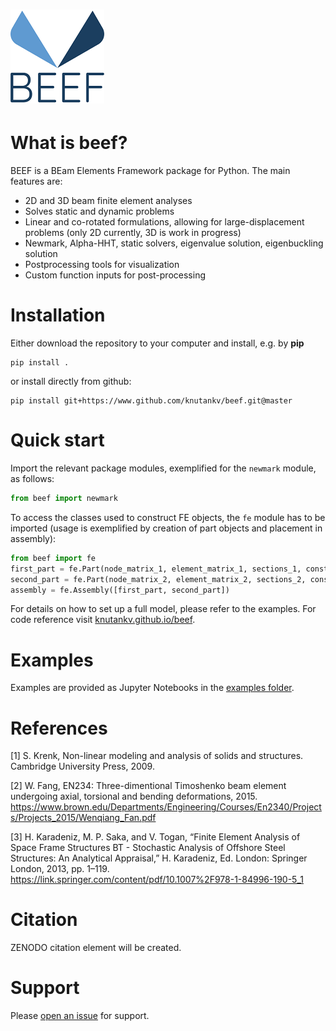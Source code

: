![BEEF logo](https://raw.githubusercontent.com/knutankv/beef/master/beef-logo.png)
=======================

What is beef?
=======================
BEEF is a BEam Elements Framework package for Python. The main features are:

* 2D and 3D beam finite element analyses
* Solves static and dynamic problems
* Linear and co-rotated formulations, allowing for large-displacement problems (only 2D currently, 3D is work in progress)
* Newmark, Alpha-HHT, static solvers, eigenvalue solution, eigenbuckling solution
* Postprocessing tools for visualization
* Custom function inputs for post-processing


Installation 
========================
Either download the repository to your computer and install, e.g. by **pip**

```
pip install .
```

or install directly from github:

```
pip install git+https://www.github.com/knutankv/beef.git@master
```


Quick start
=======================
Import the relevant package modules, exemplified for the `newmark` module, as follows:
    
```python
from beef import newmark
```

To access the classes used to construct FE objects, the `fe` module has to be imported (usage is exemplified by creation of part objects and placement in assembly):

```python
from beef import fe
first_part = fe.Part(node_matrix_1, element_matrix_1, sections_1, constraints=constraints_1)
second_part = fe.Part(node_matrix_2, element_matrix_2, sections_2, constraints=constraints_2)
assembly = fe.Assembly([first_part, second_part])
```    

For details on how to set up a full model, please refer to the examples. For code reference visit [knutankv.github.io/beef](https://knutankv.github.io/beef/).

Examples
=======================
Examples are provided as Jupyter Notebooks in the [examples folder](https://github.com/knutankv/beef/tree/master/examples).

References
=======================
<a id="1">[1]</a> 
S. Krenk, Non-linear modeling and analysis of solids and structures. Cambridge University Press, 2009.

<a id="2">[2]</a>
W. Fang, EN234: Three-dimentional Timoshenko beam element undergoing axial, torsional and bending deformations, 2015. https://www.brown.edu/Departments/Engineering/Courses/En2340/Projects/Projects_2015/Wenqiang_Fan.pdf

<a id="3">[3]</a>
H. Karadeniz, M. P. Saka, and V. Togan, “Finite Element Analysis of Space Frame Structures BT  - Stochastic Analysis of Offshore Steel Structures: An Analytical Appraisal,” H. Karadeniz, Ed. London: Springer London, 2013, pp. 1–119. https://link.springer.com/content/pdf/10.1007%2F978-1-84996-190-5_1

Citation
=======================
ZENODO citation element will be created.

Support
=======================
Please [open an issue](https://github.com/knutankv/beef/issues/new) for support.

